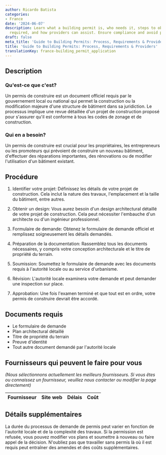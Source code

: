 ```yaml
---
author: Ricardo Batista
categories:
- France
date: '2024-06-07'
description: Learn what a building permit is, who needs it, steps to obtain one, documents
  required, and how providers can assist. Ensure compliance and avoid penalties.
draft: false
meta_title: 'Guide to Building Permits: Process, Requirements & Providers'
title: 'Guide to Building Permits: Process, Requirements & Providers'
translationKey: france-building_permit_application
---
```


## Description
### Qu'est-ce que c'est?
Un permis de construire est un document officiel requis par le gouvernement local ou national qui permet la construction ou la modification majeure d'une structure de bâtiment dans sa juridiction. Le processus implique une revue détaillée d'un projet de construction proposé pour s'assurer qu'il est conforme à tous les codes de zonage et de construction.
### Qui en a besoin?
Un permis de construire est crucial pour les propriétaires, les entrepreneurs ou les promoteurs qui prévoient de construire un nouveau bâtiment, d'effectuer des réparations importantes, des rénovations ou de modifier l'utilisation d'un bâtiment existant.

## Procédure

1. Identifier votre projet: Définissez les détails de votre projet de construction. Cela inclut la nature des travaux, l'emplacement et la taille du bâtiment, entre autres.

2. Obtenir un design: Vous aurez besoin d'un design architectural détaillé de votre projet de construction. Cela peut nécessiter l'embauche d'un architecte ou d'un ingénieur professionnel.

3. Formulaire de demande: Obtenez le formulaire de demande officiel et remplissez soigneusement les détails demandés.

4. Préparation de la documentation: Rassemblez tous les documents nécessaires, y compris votre conception architecturale et le titre de propriété du terrain.

5. Soumission: Soumettez le formulaire de demande avec les documents requis à l'autorité locale ou au service d'urbanisme.

6. Révision: L'autorité locale examinera votre demande et peut demander une inspection sur place.

7. Approbation: Une fois l'examen terminé et que tout est en ordre, votre permis de construire devrait être accordé.

## Documents requis
- Le formulaire de demande
- Plan architectural détaillé
- Titre de propriété du terrain
- Preuve d'identité
- Tout autre document demandé par l'autorité locale

## Fournisseurs qui peuvent le faire pour vous
_(Nous sélectionnons actuellement les meilleurs fournisseurs. Si vous êtes ou connaissez un fournisseur, veuillez nous contacter ou modifier la page directement)_

| Fournisseur     |     Site web    |     Délais       |       Coût       |
| --------------- | --------------- |  :-------------: | :-------------: |

## Détails supplémentaires
La durée du processus de demande de permis peut varier en fonction de l'autorité locale et de la complexité des travaux. Si la permission est refusée, vous pouvez modifier vos plans et soumettre à nouveau ou faire appel de la décision. N'oubliez pas que travailler sans permis là où il est requis peut entraîner des amendes et des coûts supplémentaires.